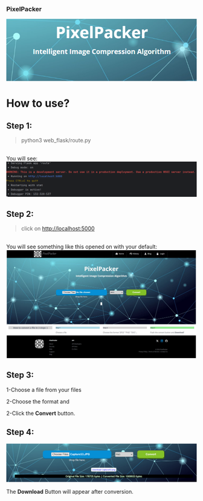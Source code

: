 ### PixelPacker
<img src="img_2.png" alt="PixelPacker">
<br>

<h1>How to use?</h1>
<h2>Step 1:</h2>

>python3 web_flask/route.py

<br>
You will see: 
<img src="img.png">
<h2>Step 2:</h2>

>click on <http://localhost:5000>

<br>
You will see something like this opened on with your default:

<img src="Capture53.JPG">

<h2>Step 3:</h2>
<p>1-Choose a file from your files</p>
<p>2-Choose the format and</p> 
<p>2-Click the <strong>Convert</strong> button.</p>

<h2>Step 4:</h2>
<img src="img_1.png">
<p>The <strong>Download</strong> Button will appear after conversion.</p>
